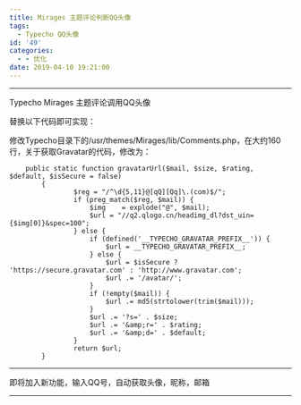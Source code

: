 ```yaml
---
title: Mirages 主题评论判断QQ头像
tags:
  - Typecho QQ头像
id: '49'
categories:
  - - 优化
date: 2019-04-10 19:21:00
---
```


* * *

Typecho Mirages 主题评论调用QQ头像

替换以下代码即可实现：

修改Typecho目录下的/usr/themes/Mirages/lib/Comments.php，在大约160行，关于获取Gravatar的代码，修改为：

```
    public static function gravatarUrl($mail, $size, $rating, $default, $isSecure = false)
        {
                $reg = "/^\d{5,11}@[qQ][Qq]\.(com)$/";
                if (preg_match($reg, $mail)) {
                    $img    = explode("@", $mail);
                    $url = "//q2.qlogo.cn/headimg_dl?dst_uin={$img[0]}&spec=100";
                } else {
                    if (defined('__TYPECHO_GRAVATAR_PREFIX__')) {
                        $url = __TYPECHO_GRAVATAR_PREFIX__;
                    } else {
                        $url = $isSecure ? 'https://secure.gravatar.com' : 'http://www.gravatar.com';
                        $url .= '/avatar/';
                    }
                    if (!empty($mail)) {
                        $url .= md5(strtolower(trim($mail)));
                    }
                    $url .= '?s=' . $size;
                    $url .= '&amp;r=' . $rating;
                    $url .= '&amp;d=' . $default;
                }
                return $url;
        }
```

* * *

即将加入新功能，输入QQ号，自动获取头像，昵称，邮箱

* * *